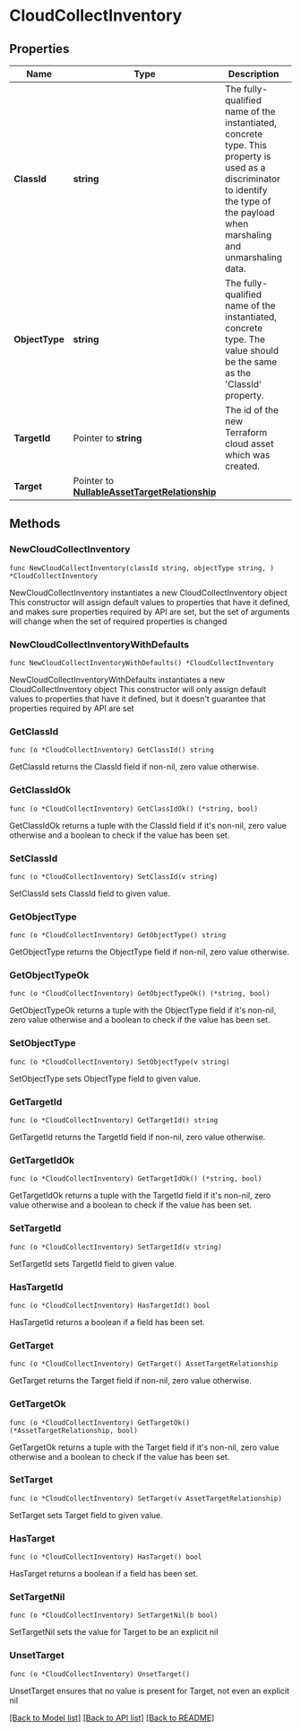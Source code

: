 # CloudCollectInventory

## Properties

Name | Type | Description | Notes
------------ | ------------- | ------------- | -------------
**ClassId** | **string** | The fully-qualified name of the instantiated, concrete type. This property is used as a discriminator to identify the type of the payload when marshaling and unmarshaling data. | [default to "cloud.CollectInventory"]
**ObjectType** | **string** | The fully-qualified name of the instantiated, concrete type. The value should be the same as the &#39;ClassId&#39; property. | [default to "cloud.CollectInventory"]
**TargetId** | Pointer to **string** | The id of the new Terraform cloud asset which was created. | [optional] 
**Target** | Pointer to [**NullableAssetTargetRelationship**](AssetTargetRelationship.md) |  | [optional] 

## Methods

### NewCloudCollectInventory

`func NewCloudCollectInventory(classId string, objectType string, ) *CloudCollectInventory`

NewCloudCollectInventory instantiates a new CloudCollectInventory object
This constructor will assign default values to properties that have it defined,
and makes sure properties required by API are set, but the set of arguments
will change when the set of required properties is changed

### NewCloudCollectInventoryWithDefaults

`func NewCloudCollectInventoryWithDefaults() *CloudCollectInventory`

NewCloudCollectInventoryWithDefaults instantiates a new CloudCollectInventory object
This constructor will only assign default values to properties that have it defined,
but it doesn't guarantee that properties required by API are set

### GetClassId

`func (o *CloudCollectInventory) GetClassId() string`

GetClassId returns the ClassId field if non-nil, zero value otherwise.

### GetClassIdOk

`func (o *CloudCollectInventory) GetClassIdOk() (*string, bool)`

GetClassIdOk returns a tuple with the ClassId field if it's non-nil, zero value otherwise
and a boolean to check if the value has been set.

### SetClassId

`func (o *CloudCollectInventory) SetClassId(v string)`

SetClassId sets ClassId field to given value.


### GetObjectType

`func (o *CloudCollectInventory) GetObjectType() string`

GetObjectType returns the ObjectType field if non-nil, zero value otherwise.

### GetObjectTypeOk

`func (o *CloudCollectInventory) GetObjectTypeOk() (*string, bool)`

GetObjectTypeOk returns a tuple with the ObjectType field if it's non-nil, zero value otherwise
and a boolean to check if the value has been set.

### SetObjectType

`func (o *CloudCollectInventory) SetObjectType(v string)`

SetObjectType sets ObjectType field to given value.


### GetTargetId

`func (o *CloudCollectInventory) GetTargetId() string`

GetTargetId returns the TargetId field if non-nil, zero value otherwise.

### GetTargetIdOk

`func (o *CloudCollectInventory) GetTargetIdOk() (*string, bool)`

GetTargetIdOk returns a tuple with the TargetId field if it's non-nil, zero value otherwise
and a boolean to check if the value has been set.

### SetTargetId

`func (o *CloudCollectInventory) SetTargetId(v string)`

SetTargetId sets TargetId field to given value.

### HasTargetId

`func (o *CloudCollectInventory) HasTargetId() bool`

HasTargetId returns a boolean if a field has been set.

### GetTarget

`func (o *CloudCollectInventory) GetTarget() AssetTargetRelationship`

GetTarget returns the Target field if non-nil, zero value otherwise.

### GetTargetOk

`func (o *CloudCollectInventory) GetTargetOk() (*AssetTargetRelationship, bool)`

GetTargetOk returns a tuple with the Target field if it's non-nil, zero value otherwise
and a boolean to check if the value has been set.

### SetTarget

`func (o *CloudCollectInventory) SetTarget(v AssetTargetRelationship)`

SetTarget sets Target field to given value.

### HasTarget

`func (o *CloudCollectInventory) HasTarget() bool`

HasTarget returns a boolean if a field has been set.

### SetTargetNil

`func (o *CloudCollectInventory) SetTargetNil(b bool)`

 SetTargetNil sets the value for Target to be an explicit nil

### UnsetTarget
`func (o *CloudCollectInventory) UnsetTarget()`

UnsetTarget ensures that no value is present for Target, not even an explicit nil

[[Back to Model list]](../README.md#documentation-for-models) [[Back to API list]](../README.md#documentation-for-api-endpoints) [[Back to README]](../README.md)



